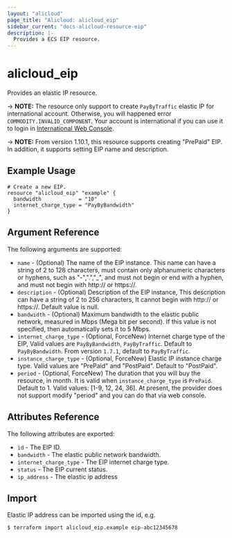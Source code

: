 ```yaml
---
layout: "alicloud"
page_title: "Alicloud: alicloud_eip"
sidebar_current: "docs-alicloud-resource-eip"
description: |-
  Provides a ECS EIP resource.
---
```


# alicloud\_eip

Provides an elastic IP resource.

-> **NOTE:** The resource only support to create `PayByTraffic` elastic IP for international account. Otherwise, you will happened error `COMMODITY.INVALID_COMPONENT`.
Your account is international if you can use it to login in [International Web Console](https://account.alibabacloud.com/login/login.htm).

-> **NOTE:** From version 1.10.1, this resource supports creating "PrePaid" EIP. In addition, it supports setting EIP name and description.

## Example Usage

```
# Create a new EIP.
resource "alicloud_eip" "example" {
  bandwidth            = "10"
  internet_charge_type = "PayByBandwidth"
}
```
## Argument Reference

The following arguments are supported:

* `name` - (Optional) The name of the EIP instance. This name can have a string of 2 to 128 characters, must contain only alphanumeric characters or hyphens, such as "-",".","_", and must not begin or end with a hyphen, and must not begin with http:// or https://.
* `description` - (Optional) Description of the EIP instance, This description can have a string of 2 to 256 characters, It cannot begin with http:// or https://. Default value is null.
* `bandwidth` - (Optional) Maximum bandwidth to the elastic public network, measured in Mbps (Mega bit per second). If this value is not specified, then automatically sets it to 5 Mbps.
* `internet_charge_type` - (Optional, ForceNew) Internet charge type of the EIP, Valid values are `PayByBandwidth`, `PayByTraffic`. Default to `PayByBandwidth`. From version `1.7.1`, default to `PayByTraffic`.
* `instance_charge_type` - (Optional, ForceNew) Elastic IP instance charge type. Valid values are "PrePaid" and "PostPaid". Default to "PostPaid".
* `period` - (Optional, ForceNew) The duration that you will buy the resource, in month. It is valid when `instance_charge_type` is `PrePaid`.
Default to 1. Valid values: [1-9, 12, 24, 36]. At present, the provider does not support modify "period" and you can do that via web console.

## Attributes Reference

The following attributes are exported:

* `id` - The EIP ID.
* `bandwidth` - The elastic public network bandwidth.
* `internet_charge_type` - The EIP internet charge type.
* `status` - The EIP current status.
* `ip_address` - The elastic ip address

## Import

Elastic IP address can be imported using the id, e.g.

```
$ terraform import alicloud_eip.example eip-abc12345678
```